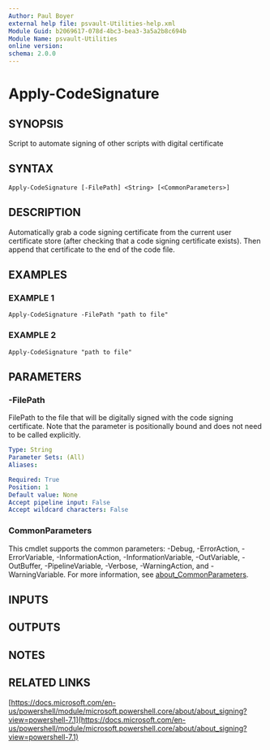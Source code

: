 ```yaml
---
Author: Paul Boyer
external help file: psvault-Utilities-help.xml
Module Guid: b2069617-078d-4bc3-bea3-3a5a2b8c694b
Module Name: psvault-Utilities
online version:
schema: 2.0.0
---
```


# Apply-CodeSignature

## SYNOPSIS
Script to automate signing of other scripts with digital certificate

## SYNTAX

```
Apply-CodeSignature [-FilePath] <String> [<CommonParameters>]
```

## DESCRIPTION
Automatically grab a code signing certificate from the current user certificate store (after checking that a code signing certificate exists).
Then append that certificate to the end of the code file.

## EXAMPLES

### EXAMPLE 1
```
Apply-CodeSignature -FilePath "path to file"
```

### EXAMPLE 2
```
Apply-CodeSignature "path to file"
```

## PARAMETERS

### -FilePath
FilePath to the file that will be digitally signed with the code signing certificate.
Note that the parameter is positionally bound and does not need to be called explicitly.

```yaml
Type: String
Parameter Sets: (All)
Aliases:

Required: True
Position: 1
Default value: None
Accept pipeline input: False
Accept wildcard characters: False
```

### CommonParameters
This cmdlet supports the common parameters: -Debug, -ErrorAction, -ErrorVariable, -InformationAction, -InformationVariable, -OutVariable, -OutBuffer, -PipelineVariable, -Verbose, -WarningAction, and -WarningVariable. For more information, see [about_CommonParameters](http://go.microsoft.com/fwlink/?LinkID=113216).

## INPUTS

## OUTPUTS

## NOTES

## RELATED LINKS

[https://docs.microsoft.com/en-us/powershell/module/microsoft.powershell.core/about/about_signing?view=powershell-7.1](https://docs.microsoft.com/en-us/powershell/module/microsoft.powershell.core/about/about_signing?view=powershell-7.1)

